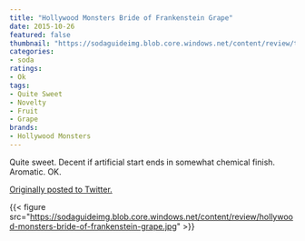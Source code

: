 ```yaml
---
title: "Hollywood Monsters Bride of Frankenstein Grape"
date: 2015-10-26
featured: false
thumbnail: "https://sodaguideimg.blob.core.windows.net/content/review/thumbs/hollywood-monsters-bride-of-frankenstein-grape.jpg"
categories:
- soda
ratings:
- Ok
tags:
- Quite Sweet
- Novelty
- Fruit
- Grape
brands:
- Hollywood Monsters
---
```


Quite sweet. Decent if artificial start ends in somewhat chemical finish. Aromatic. OK. 

[Originally posted to Twitter.](https://twitter.com/Cavorter/status/658706824988790784)

{{< figure src="https://sodaguideimg.blob.core.windows.net/content/review/hollywood-monsters-bride-of-frankenstein-grape.jpg" >}}
